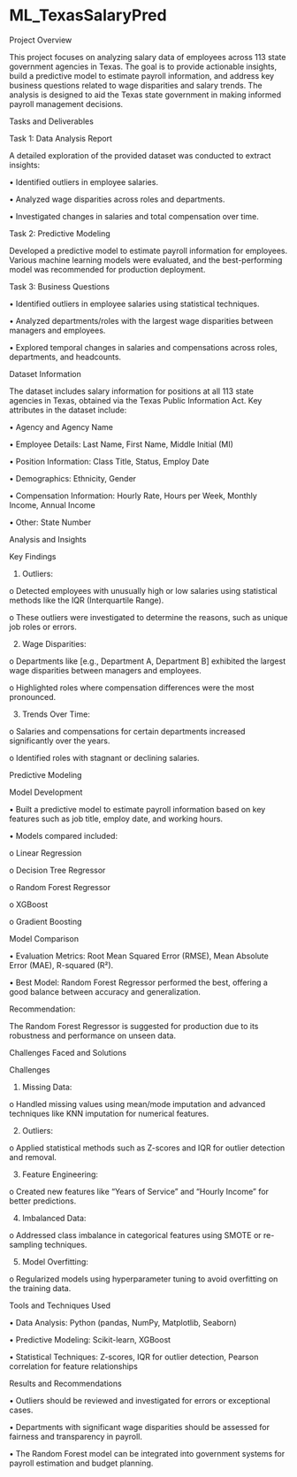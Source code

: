 # ML_TexasSalaryPred


Project Overview

This project focuses on analyzing salary data of employees across 113 state government agencies in Texas. 
The goal is to provide actionable insights, build a predictive model to estimate payroll information, and address key business questions related to wage disparities and salary trends. 
The analysis is designed to aid the Texas state government in making informed payroll management decisions.


Tasks and Deliverables

Task 1: Data Analysis Report

A detailed exploration of the provided dataset was conducted to extract insights:

•	Identified outliers in employee salaries.

•	Analyzed wage disparities across roles and departments.

•	Investigated changes in salaries and total compensation over time.


Task 2: Predictive Modeling

Developed a predictive model to estimate payroll information for employees. 
Various machine learning models were evaluated, and the best-performing model was recommended for production deployment.


Task 3: Business Questions

•	Identified outliers in employee salaries using statistical techniques.

•	Analyzed departments/roles with the largest wage disparities between managers and employees.

•	Explored temporal changes in salaries and compensations across roles, departments, and headcounts.

Dataset Information

The dataset includes salary information for positions at all 113 state agencies in Texas, obtained via the Texas Public Information Act.
Key attributes in the dataset include:

•	Agency and Agency Name

•	Employee Details: Last Name, First Name, Middle Initial (MI)

•	Position Information: Class Title, Status, Employ Date

•	Demographics: Ethnicity, Gender

•	Compensation Information: Hourly Rate, Hours per Week, Monthly Income, Annual Income

•	Other: State Number


Analysis and Insights

Key Findings

1.	Outliers:
   
o	Detected employees with unusually high or low salaries using statistical methods like the IQR (Interquartile Range).

o	These outliers were investigated to determine the reasons, such as unique job roles or errors.

2.	Wage Disparities:
   
o	Departments like [e.g., Department A, Department B] exhibited the largest wage disparities between managers and employees.

o	Highlighted roles where compensation differences were the most pronounced.

3.	Trends Over Time:
   
o	Salaries and compensations for certain departments increased significantly over the years.

o	Identified roles with stagnant or declining salaries.

Predictive Modeling

Model Development

•	Built a predictive model to estimate payroll information based on key features such as job title, employ date, and working hours.

•	Models compared included:

o	Linear Regression

o	Decision Tree Regressor

o	Random Forest Regressor

o	XGBoost

o	Gradient Boosting

Model Comparison

•	Evaluation Metrics: Root Mean Squared Error (RMSE), Mean Absolute Error (MAE), R-squared (R²).

•	Best Model: Random Forest Regressor performed the best, offering a good balance between accuracy and generalization.

Recommendation:

The Random Forest Regressor is suggested for production due to its robustness and performance on unseen data.

Challenges Faced and Solutions

Challenges

1.	Missing Data:
   
o	Handled missing values using mean/mode imputation and advanced techniques like KNN imputation for numerical features.

2.	Outliers:
   
o	Applied statistical methods such as Z-scores and IQR for outlier detection and removal.

3.	Feature Engineering:
   
o	Created new features like “Years of Service” and “Hourly Income” for better predictions.

4.	Imbalanced Data:
    
o	Addressed class imbalance in categorical features using SMOTE or re-sampling techniques.

5.	Model Overfitting:
    
o	Regularized models using hyperparameter tuning to avoid overfitting on the training data.

Tools and Techniques Used

•	Data Analysis: Python (pandas, NumPy, Matplotlib, Seaborn)

•	Predictive Modeling: Scikit-learn, XGBoost

•	Statistical Techniques: Z-scores, IQR for outlier detection, Pearson correlation for feature relationships

Results and Recommendations

•	Outliers should be reviewed and investigated for errors or exceptional cases.

•	Departments with significant wage disparities should be assessed for fairness and transparency in payroll.

•	The Random Forest model can be integrated into government systems for payroll estimation and budget planning.

